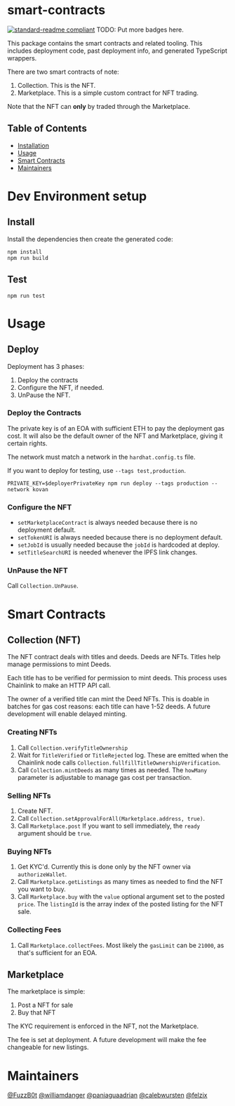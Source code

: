# smart-contracts

[![standard-readme compliant](https://img.shields.io/badge/standard--readme-OK-green.svg?style=flat-square)](https://github.com/RichardLitt/standard-readme)
TODO: Put more badges here.

This package contains the smart contracts and related tooling.
This includes deployment code, past deployment info, and generated TypeScript wrappers. 

There are two smart contracts of note:
1. Collection. This is the NFT.
2. Marketplace. This is a simple custom contract for NFT trading.

Note that the NFT can **only** by traded through the Marketplace.

## Table of Contents

- [Installation](#install)
- [Usage](#usage)
- [Smart Contracts](#smart-contracts-1)
- [Maintainers](#maintainers)

# Dev Environment setup

## Install
Install the dependencies then create the generated code:
```
npm install
npm run build
```
    
## Test
```
npm run test
```
  
# Usage

## Deploy
Deployment has 3 phases:
1. Deploy the contracts
2. Configure the NFT, if needed.
3. UnPause the NFT.

### Deploy the Contracts

The private key is of an EOA with sufficient ETH to pay the deployment gas cost.
It will also be the default owner of the NFT and Marketplace, giving it certain rights.

The network must match a network in the `hardhat.config.ts` file.

If you want to deploy for testing, use `--tags test,production`.

```
PRIVATE_KEY=$deployerPrivateKey npm run deploy --tags production --network kovan
```

### Configure the NFT
- `setMarketplaceContract` is always needed because there is no deployment default.
- `setTokenURI` is always needed because there is no deployment default.
- `setJobId` is usually needed because the `jobId` is hardcoded at deploy.
- `setTitleSearchURI` is needed whenever the IPFS link changes.

### UnPause the NFT
Call `Collection.UnPause`.

# Smart Contracts

## Collection (NFT)
The NFT contract deals with titles and deeds.
Deeds are NFTs.
Titles help manage permissions to mint Deeds.

Each title has to be verified for permission to mint deeds.
This process uses Chainlink to make an HTTP API call.

The owner of a verified title can mint the Deed NFTs.
This is doable in batches for gas cost reasons:
each title can have 1-52 deeds.
A future development will enable delayed minting.

### Creating NFTs
1. Call `Collection.verifyTitleOwnership`
2. Wait for `TitleVerified` or `TitleRejected` log.
   These are emitted when the Chainlink node calls `Collection.fullfillTitleOwnershipVerification`.
3. Call `Collection.mintDeeds` as many times as needed.
   The `howMany` parameter is adjustable to manage gas cost per transaction.

### Selling NFTs
1. Create NFT.
2. Call `Collection.setApprovalForAll(Marketplace.address, true)`.
3. Call `Marketplace.post`
   If you want to sell immediately, the `ready` argument should be `true`.

### Buying NFTs
1. Get KYC'd. Currently this is done only by the NFT owner via `authorizeWallet`.
2. Call `Marketplace.getListings` as many times as needed to find the NFT you want to buy.
3. Call `Marketplace.buy` with the `value` optional argument set to the posted `price`.
   The `listingId` is the array index of the posted listing for the NFT sale.

### Collecting Fees
1. Call `Marketplace.collectFees`.
   Most likely the `gasLimit` can be `21000`, as that's sufficient for an EOA.


## Marketplace
The marketplace is simple:
1. Post a NFT for sale
2. Buy that NFT

The KYC requirement is enforced in the NFT, not the Marketplace.

The fee is set at deployment.
A future development will make the fee changeable for new listings.

# Maintainers

[@FuzzB0t](https://github.com/FuzzB0t)
[@williamdanger](https://github.com/williamdanger)
[@paniaguaadrian](https://github.com/paniaguaadrian)
[@calebwursten](https://github.com/calebwursten)
[@felzix](https://github.com/felzix)

